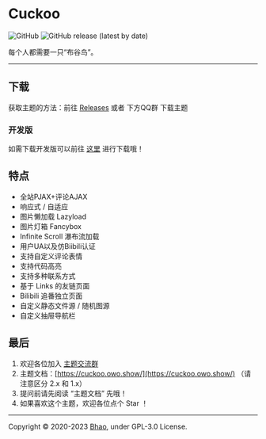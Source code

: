 # Cuckoo

![GitHub](https://img.shields.io/github/license/bhaoo/cuckoo?style=flat-square)
![GitHub release (latest by date)](https://img.shields.io/github/v/release/bhaoo/cuckoo?style=flat-square)

每个人都需要一只“布谷鸟”。

---

## 下载

获取主题的方法：前往 [Releases](https://github.com/bhaoo/Cuckoo/releases) 或者 下方QQ群 下载主题

### 开发版

如需下载开发版可以前往 [这里](https://github.com/bhaoo/Cuckoo/releases/tag/Dev) 进行下载哦！

## 特点

- 全站PJAX+评论AJAX
- 响应式 / 自适应 
- 图片懒加载 Lazyload
- 图片灯箱 Fancybox
- Infinite Scroll 瀑布流加载
- 用户UA以及仿Biibili认证
- 支持自定义评论表情
- 支持代码高亮
- 支持多种联系方式
- 基于 Links 的友链页面
- Bilibili 追番独立页面
- 自定义静态文件源 / 随机图源 
- 自定义抽屉导航栏

## 最后

1. 欢迎各位加入 [主题交流群](http://qm.qq.com/cgi-bin/qm/qr?_wv=1027&k=s2GpijC6kAYicysKIUoV87cckdzRDova&authKey=XNFrI33rkha8i9vNTIMLCzqN9fCphaARFlptIb9cKB0PhwdC6fWIDn90MVi8JrfX&noverify=0&group_code=943195145)
2. 主题文档：[https://cuckoo.owo.show/](https://cuckoo.owo.show/) （请注意区分 2.x 和 1.x）
3. 提问前请先阅读 “主题文档” 先哦！
4. 如果喜欢这个主题，欢迎各位点个 Star ！

---

Copyright &copy; 2020-2023 [Bhao](https://dwd.moe/), under GPL-3.0 License.
